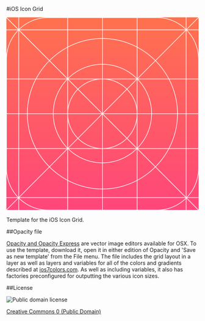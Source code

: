 #iOS Icon Grid

![Icon](iTunesArtwork@2x.png)

Template for the iOS Icon Grid.

##Opacity file

[Opacity and Opacity Express](http://likethought.com/opacity) are vector image editors available for OSX. To use the template, download it, open it in either edition of Opacity and 'Save as new template' from the File menu. The file includes the grid layout in a layer as well as layers and variables for all of the colors and gradients described at [ios7colors.com](http://ios7colors.com). As well as including variables, it also has factories preconfigured for outputting the various icon sizes.

##License

![Public domain license](http://i.creativecommons.org/p/zero/1.0/88x31.png)

[Creative Commons 0 (Public Domain)](http://creativecommons.org/publicdomain/zero/1.0/)